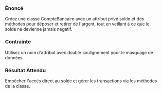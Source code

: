 ### Énoncé 

Créez une classe CompteBancaire avec un attribut privé solde et des méthodes pour déposer et retirer de l'argent, tout en veillant à ce que le solde ne devienne jamais négatif.

### Contrainte 

Utilisez un nom d'attribut avec double soulignement pour le masquage de données.

### Résultat Attendu 

Empêcher l'accès direct au solde et gérer les transactions via les méthodes de la classe.